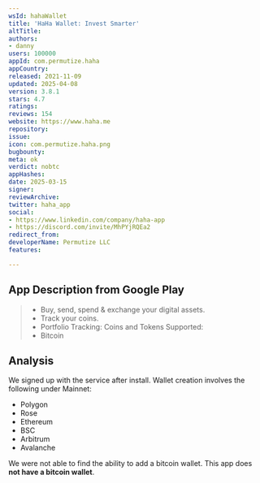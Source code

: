```yaml
---
wsId: hahaWallet
title: 'HaHa Wallet: Invest Smarter'
altTitle: 
authors:
- danny
users: 100000
appId: com.permutize.haha
appCountry: 
released: 2021-11-09
updated: 2025-04-08
version: 3.8.1
stars: 4.7
ratings: 
reviews: 154
website: https://www.haha.me
repository: 
issue: 
icon: com.permutize.haha.png
bugbounty: 
meta: ok
verdict: nobtc
appHashes: 
date: 2025-03-15
signer: 
reviewArchive: 
twitter: haha_app
social:
- https://www.linkedin.com/company/haha-app
- https://discord.com/invite/MhPYjRQEa2
redirect_from: 
developerName: Permutize LLC
features: 

---
```


## App Description from Google Play

> - Buy, send, spend & exchange your digital assets.
> - Track your coins.
> - Portfolio Tracking: Coins and Tokens Supported:
> - Bitcoin

## Analysis 

We signed up with the service after install. Wallet creation involves the following under Mainnet:

- Polygon
- Rose
- Ethereum
- BSC
- Arbitrum
- Avalanche

We were not able to find the ability to add a bitcoin wallet. This app does **not have a bitcoin wallet**.